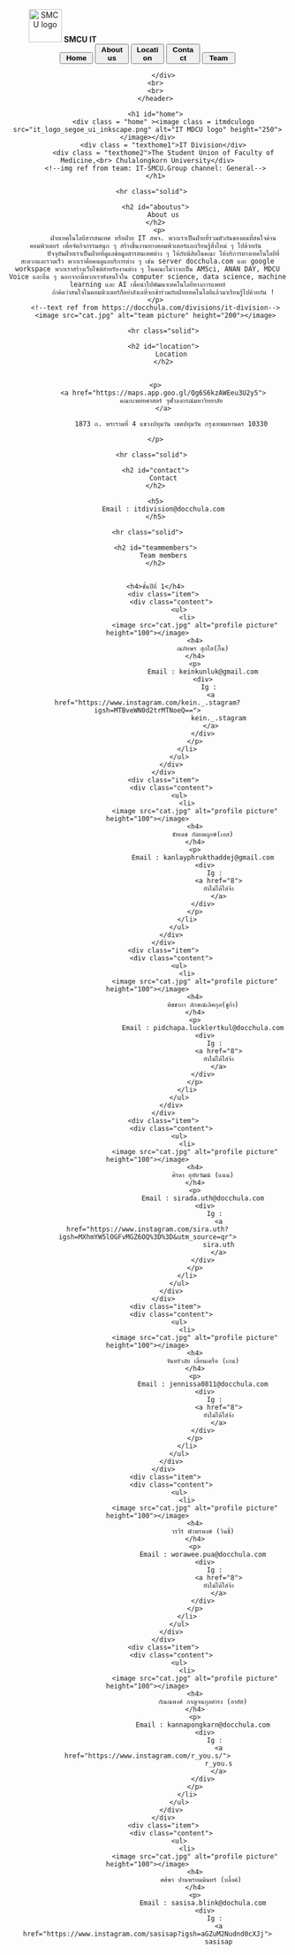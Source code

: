 <!DOCTYPE html>
<html>
    <head>
        <title>
            SMCU IT
        </title>
        <link rel="stylesheet" href="styleTest2.css">
    </head>
    <body>
        <!--<a>สร้างlinkในhtml #section name ที่กำหนด id ไว้แล้ว-->
        <header>
            <div style="width:100%">
            <div class = "pic" style="width:39%"><image class = "image" src="image IT syringe/smcu.png" alt="SMCU logo" height="60"></image>
                <strong>SMCU IT</strong></div>
                    <a href="#home"> <button class = "btn" style="width:12%"><strong>Home</strong></button></a>
                    <a href="#aboutus"><button class = "btn" style="width: 12%"><strong>About us</strong></button></a>
                    <a href="#location"><button class = "btn" style="width:12%"><strong>Location</strong></button></a>
                    <a href="#contact"><button class = "btn" style="width:12%"><strong>Contact</strong></button></a>
                    <a href="#teammembers"><button class = "btn" style="width:12%"><strong>Team</strong></button></a>
                   
            </div>
        <br>
        <br>
        </header>

        <h1 id="home">
            <div class = "home" ><image class = itmdculogo src="it_logo_segoe_ui_inkscape.png" alt="IT MDCU logo" height="250"></image></div>
            <div class = "texthome1">IT Division</div>
            <div class = "texthome2">The Student Union of Faculty of Medicine,<br> Chulalongkorn University</div>
        <!--img ref from team: IT-SMCU.Group channel: General-->
        </h1>

        <hr class="solid">  

        <h2 id="aboutus">
            About us
        </h2>
          <p>
            ฝ่ายเทคโนโลยีสารสนเทศ หรือฝ่าย IT สพจ. พวกเราเป็นฝ่ายที่รวมตัวกันของคนที่สนใจด้านคอมพิวเตอร์ เพื่อจัดกิจกรรมสนุก ๆ สร้างชิ้นงานทางคอมพิวเตอร์และเรียนรู้สิ่งใหม่ ๆ ไปด้วยกัน 
            ปัจจุบันฝ่ายเราเป็นฝ่ายที่ดูแลข้อมูลสารสนเทศต่าง ๆ ให้กับนิสิตในคณะ ให้บริการทางเทคโนโลยีที่สะดวกและรวดเร็ว พวกเราคือคนดูแลบริการต่าง ๆ เช่น server docchula.com และ google workspace พวกเราสร้างเว็บไซต์สำหรับงานต่าง ๆ ในคณะไม่ว่าจะเป็น AMSci, ANAN DAY, MDCU Voice และอื่น ๆ นอกจากนี้พวกเรายังสนใจใน computer science, data science, machine learning และ AI เพื่อนำไปพัฒนาเทคโนโลยีทางการแพทย์
            ถ้าคิดว่าสนใจในคอมพิวเตอร์ก็อย่าลังเลที่จะเข้าร่วมกับฝ่ายเทคโนโลยีแล้วมาเรียนรู้ไปด้วยกัน !
        </p>
        <!--text ref from https://docchula.com/divisions/it-division-->
        <image src="cat.jpg" alt="team picture" height="200"></image>
        
            <hr class="solid">

            <h2 id="location">
                Location
            </h2>

        
        <p>
            <a href="https://maps.app.goo.gl/Qg6S6kzAWEeu3U2y5">
                คณะเเพทยศาสตร์ จุฬาลงกรณ์มหาวิทยาลัย
            </a>
            
                1873 ถ. พระรามที่ 4 แขวงปทุมวัน เขตปทุมวัน กรุงเทพมหานคร 10330
              
        </p>

        <hr class="solid">  

        <h2 id="contact">
            Contact
        </h2>
        
        <h5>
            Email : itdivision@docchula.com
        </h5>

    <hr class="solid">

        <h2 id="teammembers">
            Team members
        </h2>

        
        <h4>ชั้นปีที่ 1</h4>
            <div class="item">
                <div class="content">
                    <ul>
                        <li>
                            <image src="cat.jpg" alt="profile picture" height="100"></image>
                            <h4>
                                ณภัทษร สุกใส(กึ๊น)
                            </h4>
                            <p>
                                Email : keinkunluk@gmail.com
                                <div>
                                    Ig : 
                                    <a href="https://www.instagram.com/kein._.stagram?igsh=MTBveWN0d2trMTNoeQ==">
                                        kein._.stagram
                                    </a>
                                </div>
                            </p>
                        </li>
                    </ul>
                </div>
            </div>
            <div class="item">
                <div class="content">
                    <ul>
                        <li>
                            <image src="cat.jpg" alt="profile picture" height="100"></image>
                            <h4>
                                ธัทเดช กัลยพฤกษ์(เอส)
                            </h4>
                            <p>
                                Email : kanlayphrukthaddej@gmail.com
                                 <div>
                                       Ig : 
                                        <a href="8">
                                        ยังไม่ได้ใส่จ้า
                                        </a>
                                </div>
                            </p>
                        </li>
                    </ul>
                </div>
            </div>
            <div class="item">
                <div class="content">
                    <ul>
                        <li>
                            <image src="cat.jpg" alt="profile picture" height="100"></image>
                            <h4>
                                พิชชาภา ลักษณ์เลิศกุล(ชูก้า)
                            </h4>
                            <p>
                                Email : pidchapa.lucklertkul@docchula.com
                                 <div>
                                       Ig : 
                                        <a href="8">
                                        ยังไม่ได้ใส่จ้า
                                        </a>
                                </div>
                            </p>
                        </li>
                    </ul>
                </div>
            </div>
            <div class="item">
                <div class="content">
                    <ul>
                        <li>
                            <image src="cat.jpg" alt="profile picture" height="100"></image>
                            <h4>
                                ศิรดา อุทัยวัฒน์ (แนน)
                            </h4>
                            <p>
                                Email : sirada.uth@docchula.com
                                 <div>
                                       Ig : 
                                        <a href="https://www.instagram.com/sira.uth?igsh=MXhmYW5lOGFvMGZ6OQ%3D%3D&utm_source=qr">
                                        sira.uth
                                        </a>
                                </div>
                            </p>
                        </li>
                    </ul>
                </div>
            </div>
             <div class="item">
                <div class="content">
                    <ul>
                        <li>
                            <image src="cat.jpg" alt="profile picture" height="100"></image>
                            <h4>
                                จันทร์วลัย เลี่ยนเครือ (เกน)
                            </h4>
                            <p>
                                Email : jennissa0811@docchula.com
                                 <div>
                                       Ig : 
                                        <a href="8">
                                        ยังไม่ได้ใส่จ้า
                                        </a>
                                </div>
                            </p>
                        </li>
                    </ul>
                </div>
            </div>
             <div class="item">
                <div class="content">
                    <ul>
                        <li>
                            <image src="cat.jpg" alt="profile picture" height="100"></image>
                            <h4>
                                วรวีร์ พัวพรพงษ์ (วินชี่)
                            </h4>
                            <p>
                                Email : worawee.pua@docchula.com
                                 <div>
                                       Ig : 
                                        <a href="8">
                                        ยังไม่ได้ใส่จ้า
                                        </a>
                                </div>
                            </p>
                        </li>
                    </ul>
                </div>
            </div>
            <div class="item">
                <div class="content">
                    <ul>
                        <li>
                            <image src="cat.jpg" alt="profile picture" height="100"></image>
                            <h4>
                                กัณณพงศ์ กาญจนกุลดำรง (อาอัส)
                            </h4>
                            <p>
                                Email : kannapongkarn@docchula.com
                                 <div>
                                       Ig : 
                                        <a href="https://www.instagram.com/r_you.s/">
                                        r_you.s
                                        </a>
                                </div>
                            </p>
                        </li>
                    </ul>
                </div>
            </div>
            <div class="item">
                <div class="content">
                    <ul>
                        <li>
                            <image src="cat.jpg" alt="profile picture" height="100"></image>
                            <h4>
                               ศศิษา ปานพรหมมินทร์ (บลิ้งค์)
                            </h4>
                            <p>
                                Email : sasisa.blink@dochula.com
                                 <div>
                                       Ig : 
                                        <a href="https://www.instagram.com/sasisap?igsh=aGZuM2Nudnd0cXJj">
                                        sasisap
                                      

